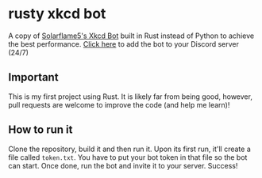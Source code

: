 # rusty xkcd bot
A copy of [Solarflame5's Xkcd Bot](https://github.com/Solarflame5/xkcd-bot/) built in Rust instead of Python to achieve the best performance.
[Click here](https://discord.com/api/oauth2/authorize?client_id=1033416023627546654&permissions=277025441792&scope=bot) to add the bot to your Discord server (24/7)

## Important
This is my first project using Rust. It is likely far from being good, however, pull requests are welcome to improve the code (and help me learn)!

## How to run it
Clone the repository, build it and then run it. Upon its first run, it'll create a file called `token.txt`. You have to put your bot token in that file so the bot can start. Once done, run the bot and invite it to your server. Success!
